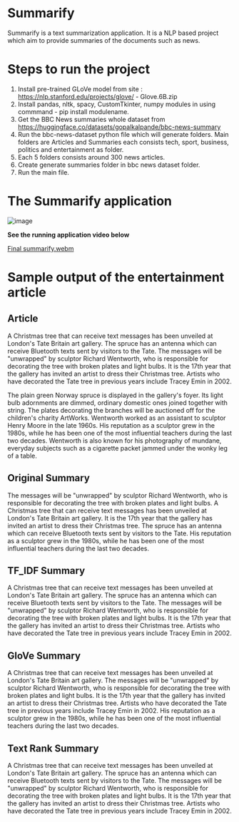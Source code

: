 # Summarify
Summarify is a text summarization application. It is a NLP based project which aim to provide summaries of the documents such as news. 

# Steps to run the project
1. Install pre-trained GLoVe model from site : https://nlp.stanford.edu/projects/glove/ - Glove.6B.zip
2. Install pandas, nltk, spacy, CustomTkinter, numpy modules in using commmand - pip install modulename.
3. Get the BBC News summaries whole dataset from https://huggingface.co/datasets/gopalkalpande/bbc-news-summary
4. Run the bbc-news-dataset python file which will generate folders. Main folders are Articles and Summaries each consists tech, sport, business, politics and entertainment as folder.
5. Each 5 folders consists around 300 news articles.
6. Create generate summaries folder in bbc news dataset folder.
7. Run the main file.


# The Summarify application

![image](https://github.com/Trushali29/Summarify/assets/84562990/af4ea2a7-a5d5-4587-8581-522553f75820)

**See the running application video below** 


[Final summarify.webm](https://github.com/Trushali29/Summarify/assets/84562990/4815d8b8-007f-45c9-814f-4f2b14c5964e)

 
# Sample output of the entertainment article

## Article	
A Christmas tree that can receive text messages has been unveiled at London's Tate Britain art gallery.
 The spruce has an antenna which can receive Bluetooth texts sent by visitors to the Tate. The messages will be "unwrapped" by sculptor Richard Wentworth, who is responsible for decorating the tree with broken plates and light bulbs. It is the 17th year that the gallery has invited an artist to dress their Christmas tree. Artists who have decorated the Tate tree in previous years include Tracey Emin in 2002.
 
 The plain green Norway spruce is displayed in the gallery's foyer. Its light bulb adornments are dimmed, ordinary domestic ones joined together with string. The plates decorating the branches will be auctioned off for the children's charity ArtWorks. Wentworth worked as an assistant to sculptor Henry Moore in the late 1960s. His reputation as a sculptor grew in the 1980s, while he has been one of the most influential teachers during the last two decades. Wentworth is also known for his photography of mundane, everyday subjects such as a cigarette packet jammed under the wonky leg of a table.
 
## Original Summary	
The messages will be "unwrapped" by sculptor Richard Wentworth, who is responsible for decorating the tree with broken plates and light bulbs. A Christmas tree that can receive text messages has been unveiled at London's Tate Britain art gallery. It is the 17th year that the gallery has invited an artist to dress their Christmas tree. The spruce has an antenna which can receive Bluetooth texts sent by visitors to the Tate. His reputation as a sculptor grew in the 1980s, while he has been one of the most influential teachers during the last two decades.

## TF_IDF Summary	

A Christmas tree that can receive text messages has been unveiled at London's Tate Britain art gallery. The spruce has an antenna which can receive Bluetooth texts sent by visitors to the Tate. The messages will be "unwrapped" by sculptor Richard Wentworth, who is responsible for decorating the tree with broken plates and light bulbs. It is the 17th year that the gallery has invited an artist to dress their Christmas tree. Artists who have decorated the Tate tree in previous years include Tracey Emin in 2002.

## GloVe Summary	
A Christmas tree that can receive text messages has been unveiled at London's Tate Britain art gallery.
The messages will be "unwrapped" by sculptor Richard Wentworth, who is responsible for decorating the tree with broken plates and light bulbs.
It is the 17th year that the gallery has invited an artist to dress their Christmas tree.
Artists who have decorated the Tate tree in previous years include Tracey Emin in 2002.
His reputation as a sculptor grew in the 1980s, while he has been one of the most influential teachers during the last two decades.


## Text Rank Summary	
A Christmas tree that can receive text messages has been unveiled at London's Tate Britain art gallery. The spruce has an antenna which can receive Bluetooth texts sent by visitors to the Tate. The messages will be "unwrapped" by sculptor Richard Wentworth, who is responsible for decorating the tree with broken plates and light bulbs. It is the 17th year that the gallery has invited an artist to dress their Christmas tree. Artists who have decorated the Tate tree in previous years include Tracey Emin in 2002.
